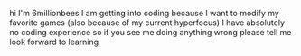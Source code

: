 hi I'm 6millionbees
I am getting into coding because I want to modify my favorite games (also because of my current hyperfocus)
I have absolutely no coding experience so if you see me doing anything wrong please tell me
look forward to learning

